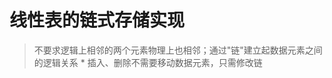 # 线性表的链式存储实现
> 不要求逻辑上相邻的两个元素物理上也相邻；通过"链"建立起数据元素之间的逻辑关系                         * 插入、删除不需要移动数据元素，只需修改链 

